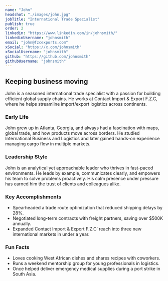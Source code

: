 ```yaml
---
name: "John"
headshot: "./images/john.jpg"
jobTitle: "International Trade Specialist"
publish: true
order: 2
linkedin: "https://www.linkedin.com/in/johnsmith/"
linkedinUsername: "johnsmith"
email: "john@fzcexports.com"
xSocial: "https://x.com/johnsmith"
xSocialUsername: "johnsmith"
github: "https://github.com/johnsmith"
githubUsername: "johnsmith"
---
```


## Keeping business moving
John is a seasoned international trade specialist with a passion for building efficient global supply chains. He works at Contact Import & Export F.Z.C, where he helps streamline import/export logistics across continents.

### Early Life

John grew up in Atlanta, Georgia, and always had a fascination with maps, global trade, and how products move across borders. He studied International Business and Logistics and later gained hands-on experience managing cargo flow in multiple markets.

### Leadership Style

John is an analytical yet approachable leader who thrives in fast-paced environments. He leads by example, communicates clearly, and empowers his team to solve problems proactively. His calm presence under pressure has earned him the trust of clients and colleagues alike.

### Key Accomplishments

- Spearheaded a trade route optimization that reduced shipping delays by 28%.
- Negotiated long-term contracts with freight partners, saving over $500K annually.
- Expanded Contact Import & Export F.Z.C’ reach into three new international markets in under a year.

### Fun Facts

- Loves cooking West African dishes and shares recipes with coworkers.
- Runs a weekend mentorship group for young professionals in logistics.
- Once helped deliver emergency medical supplies during a port strike in South Asia.
